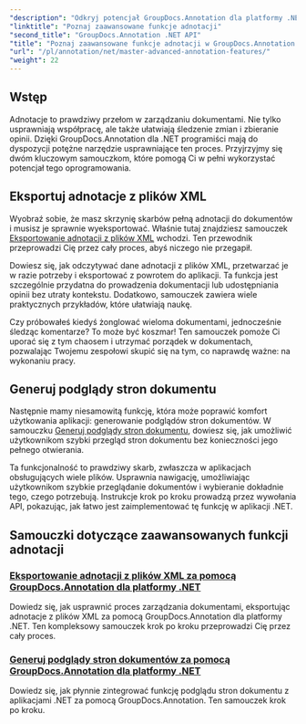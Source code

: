```yaml
---
"description": "Odkryj potencjał GroupDocs.Annotation dla platformy .NET dzięki samouczkom dotyczącym eksportowania adnotacji XML i generowania podglądów stron dokumentu."
"linktitle": "Poznaj zaawansowane funkcje adnotacji"
"second_title": "GroupDocs.Annotation .NET API"
"title": "Poznaj zaawansowane funkcje adnotacji w GroupDocs.Annotation dla platformy .NET"
"url": "/pl/annotation/net/master-advanced-annotation-features/"
"weight": 22
---
```


## Wstęp

Adnotacje to prawdziwy przełom w zarządzaniu dokumentami. Nie tylko usprawniają współpracę, ale także ułatwiają śledzenie zmian i zbieranie opinii. Dzięki GroupDocs.Annotation dla .NET programiści mają do dyspozycji potężne narzędzie usprawniające ten proces. Przyjrzyjmy się dwóm kluczowym samouczkom, które pomogą Ci w pełni wykorzystać potencjał tego oprogramowania.

## Eksportuj adnotacje z plików XML

Wyobraź sobie, że masz skrzynię skarbów pełną adnotacji do dokumentów i musisz je sprawnie wyeksportować. Właśnie tutaj znajdziesz samouczek [Eksportowanie adnotacji z plików XML](./export-annotations-from-xml-file/) wchodzi. Ten przewodnik przeprowadzi Cię przez cały proces, abyś niczego nie przegapił. 

Dowiesz się, jak odczytywać dane adnotacji z plików XML, przetwarzać je w razie potrzeby i eksportować z powrotem do aplikacji. Ta funkcja jest szczególnie przydatna do prowadzenia dokumentacji lub udostępniania opinii bez utraty kontekstu. Dodatkowo, samouczek zawiera wiele praktycznych przykładów, które ułatwiają naukę. 

Czy próbowałeś kiedyś żonglować wieloma dokumentami, jednocześnie śledząc komentarze? To może być koszmar! Ten samouczek pomoże Ci uporać się z tym chaosem i utrzymać porządek w dokumentach, pozwalając Twojemu zespołowi skupić się na tym, co naprawdę ważne: na wykonaniu pracy.

## Generuj podglądy stron dokumentu

Następnie mamy niesamowitą funkcję, która może poprawić komfort użytkowania aplikacji: generowanie podglądów stron dokumentów. W samouczku [Generuj podglądy stron dokumentu](./generate-document-page-previews/), dowiesz się, jak umożliwić użytkownikom szybki przegląd stron dokumentu bez konieczności jego pełnego otwierania.

Ta funkcjonalność to prawdziwy skarb, zwłaszcza w aplikacjach obsługujących wiele plików. Usprawnia nawigację, umożliwiając użytkownikom szybkie przeglądanie dokumentów i wybieranie dokładnie tego, czego potrzebują. Instrukcje krok po kroku prowadzą przez wywołania API, pokazując, jak łatwo jest zaimplementować tę funkcję w aplikacji .NET. 

## Samouczki dotyczące zaawansowanych funkcji adnotacji
### [Eksportowanie adnotacji z plików XML za pomocą GroupDocs.Annotation dla platformy .NET](./export-annotations-from-xml-file/)
Dowiedz się, jak usprawnić proces zarządzania dokumentami, eksportując adnotacje z plików XML za pomocą GroupDocs.Annotation dla platformy .NET. Ten kompleksowy samouczek krok po kroku przeprowadzi Cię przez cały proces.
### [Generuj podglądy stron dokumentów za pomocą GroupDocs.Annotation dla platformy .NET](./generate-document-page-previews/)
Dowiedz się, jak płynnie zintegrować funkcję podglądu stron dokumentu z aplikacjami .NET za pomocą GroupDocs.Annotation. Ten samouczek krok po kroku.